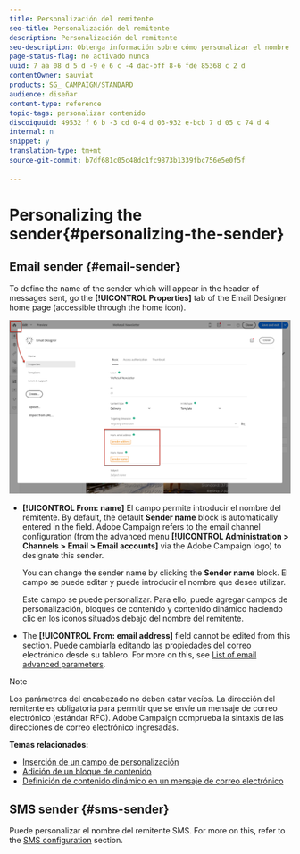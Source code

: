 ```yaml
---
title: Personalización del remitente
seo-title: Personalización del remitente
description: Personalización del remitente
seo-description: Obtenga información sobre cómo personalizar el nombre o la dirección del remitente de los mensajes.
page-status-flag: no activado nunca
uuid: 7 aa 08 d 5 d -9 e 6 c -4 dac-bff 8-6 fde 85368 c 2 d
contentOwner: sauviat
products: SG_ CAMPAIGN/STANDARD
audience: diseñar
content-type: reference
topic-tags: personalizar contenido
discoiquuid: 49532 f 6 b -3 cd 0-4 d 03-932 e-bcb 7 d 05 c 74 d 4
internal: n
snippet: y
translation-type: tm+mt
source-git-commit: b7df681c05c48dc1fc9873b1339fbc756e5e0f5f

---
```



# Personalizing the sender{#personalizing-the-sender}

## Email sender {#email-sender}

To define the name of the sender which will appear in the header of messages sent, go the **[!UICONTROL Properties]** tab of the Email Designer home page (accessible through the home icon).

![](assets/delivery_content_edition16.png)

* **[!UICONTROL From: name]** El campo permite introducir el nombre del remitente. By default, the default **Sender name** block is automatically entered in the field. Adobe Campaign refers to the email channel configuration (from the advanced menu **[!UICONTROL Administration > Channels > Email > Email accounts]** via the Adobe Campaign logo) to designate this sender.

   You can change the sender name by clicking the **Sender name** block. El campo se puede editar y puede introducir el nombre que desee utilizar.

   Este campo se puede personalizar. Para ello, puede agregar campos de personalización, bloques de contenido y contenido dinámico haciendo clic en los iconos situados debajo del nombre del remitente.

* The **[!UICONTROL From: email address]** field cannot be edited from this section. Puede cambiarla editando las propiedades del correo electrónico desde su tablero. For more on this, see [List of email advanced parameters](../../administration/using/configuring-email-channel.md#advanced-parameters).

>[!NOTE]
>
>Los parámetros del encabezado no deben estar vacíos. La dirección del remitente es obligatoria para permitir que se envíe un mensaje de correo electrónico (estándar RFC). Adobe Campaign comprueba la sintaxis de las direcciones de correo electrónico ingresadas.

**Temas relacionados:**

* [Inserción de un campo de personalización](../../designing/using/inserting-a-personalization-field.md)
* [Adición de un bloque de contenido](../../designing/using/adding-a-content-block.md)
* [Definición de contenido dinámico en un mensaje de correo electrónico](../../designing/using/defining-dynamic-content-in-an-email.md)

## SMS sender {#sms-sender}

Puede personalizar el nombre del remitente SMS. For more on this, refer to the [SMS configuration](../../administration/using/configuring-sms-channel.md#configuring-sms-properties) section.
